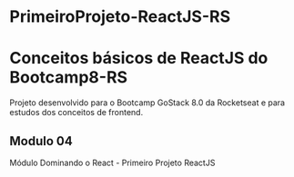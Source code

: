 # PrimeiroProjeto-ReactJS-RS

# Conceitos básicos de ReactJS do Bootcamp8-RS

Projeto desenvolvido para o Bootcamp GoStack 8.0 da Rocketseat e para estudos dos conceitos de frontend.

## Modulo 04

Módulo Dominando o React - Primeiro Projeto ReactJS
